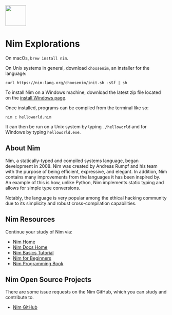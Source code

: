 <img src="https://raw.githubusercontent.com/rtoal/ple/master/docs/resources/nim-logo-64.png" width="64" height="64">

# Nim Explorations

On macOs, `brew install nim`.

On Unix systems in general, download `choosenim`, an installer for the language:

```
curl https://nim-lang.org/choosenim/init.sh -sSf | sh
```

To install Nim on a Windows machine, download the latest zip file located on the [install Windows page](https://nim-lang.org/install_windows.html).

Once installed, programs can be compiled from the terminal like so:

```
nim c helloworld.nim
```

It can then be run on a Unix system by typing `./helloworld` and for Windows by typing `helloworld.exe`.

## About Nim

Nim, a statically-typed and compiled systems language, began development in 2008. Nim was created by Andreas Rumpf and his team with the purpose of being efficient, expressive, and elegant. In addition, Nim contains many improvements from the languages it has been inspired by. An example of this is how, unlike Python, Nim implements static typing and allows for simple type conversions.

Notably, the language is very popular among the ethical hacking community due to its simplicity and robust cross-compilation capabilities.

## Nim Resources

Continue your study of Nim via:

- [Nim Home](https://nim-lang.org)
- [Nim Docs Home](https://nim-lang.org/documentation.html)
- [Nim Basics Tutorial](https://narimiran.github.io/nim-basics/)
- [Nim for Beginners](https://youtube.com/playlist?list=PLvwc2YT9MFOlPPexrsY-t7BNTdg2Vsx06&si=xZxnFrkUMWBZE5E5)
- [Nim Programming Book](https://nimprogrammingbook.com)

## Nim Open Source Projects

There are some issue requests on the Nim GitHub, which you can study and contribute to.

- [Nim GitHub](https://github.com/nim-lang/Nim/issues)
